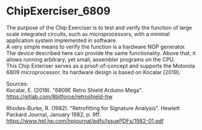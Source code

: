 # ChipExerciser_6809

The purpose of the Chip Exerciser is to test and verify the function of large scale integrated circuits, such as microprocessors, with a minimal application system implemented in software.<br>
A very simple means to verify the function is a hardware NOP generator. The device described here can provide the same functionality. Above that, it allows running arbitrary, yet small, assembler programs on the CPU.<br>
This Chip Exteriser serves as a proof-of-concept and supports the Motorola 6809 microprocessor.
Its hardware design is based on Kocalar [2019].

Sources:<br>
Kocalar, E. (2019).
"6809E Retro Shield Arduino Mega".
https://gitlab.com/8bitforce/retroshield-hw

Rhodes-Burke, R. (1982).
"Retrofitting for Signature Analysis".
Hewlett Packard Journal, January 1982, p. 9ff.
https://www.hpl.hp.com/hpjournal/pdfs/IssuePDFs/1982-01.pdf

